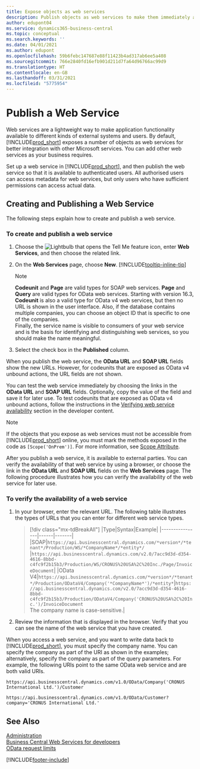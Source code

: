 ```yaml
---
title: Expose objects as web services
description: Publish objects as web services to make them immediately available for your Business Central solution.
author: edupont04
ms.service: dynamics365-business-central
ms.topic: conceptual
ms.search.keywords: ''
ms.date: 04/01/2021
ms.author: edupont
ms.openlocfilehash: 59b6febc147687e88f11423b4ad317ab6ee5a408
ms.sourcegitcommit: 766e2840fd16efb901d211d7fa64d96766ac99d9
ms.translationtype: HT
ms.contentlocale: en-GB
ms.lasthandoff: 03/31/2021
ms.locfileid: "5775954"
---
```

# <a name="publish-a-web-service"></a>Publish a Web Service

Web services are a lightweight way to make application functionality available to different kinds of external systems and users. By default, [!INCLUDE[prod_short](includes/prod_short.md)] exposes a number of objects as web services for better integration with other Microsoft services. You can add other web services as your business requires.  

Set up a web service in [!INCLUDE[prod_short](includes/prod_short.md)], and then publish the web service so that it is available to authenticated users. All authorised users can access metadata for web services, but only users who have sufficient permissions can access actual data.  

## <a name="creating-and-publishing-a-web-service"></a>Creating and Publishing a Web Service

The following steps explain how to create and publish a web service.  

### <a name="to-create-and-publish-a-web-service"></a>To create and publish a web service  

1. Choose the ![Lightbulb that opens the Tell Me feature](media/ui-search/search_small.png "Tell me what you want to do") icon, enter **Web Services**, and then choose the related link.  
2. On the **Web Services** page, choose **New**. [!INCLUDE[tooltip-inline-tip](includes/tooltip-inline-tip_md.md)]  

    > [!NOTE]  
    > **Codeunit** and **Page** are valid types for SOAP web services. **Page** and **Query** are valid types for OData web services. Starting with version 16.3, **Codeunit** is also a valid type for OData v4 web services, but then no URL is shown in the user interface. Also, if the database contains multiple companies, you can choose an object ID that is specific to one of the companies.  
    > Finally, the service name is visible to consumers of your web service and is the basis for identifying and distinguishing web services, so you should make the name meaningful.

3. Select the check box in the **Published** column.  

When you publish the web service, the **OData URL** and **SOAP URL** fields show the new URLs. However, for codeunits that are exposed as OData v4 unbound actions, the URL fields are not shown.  

You can test the web service immediately by choosing the links in the **OData URL** and **SOAP URL** fields. Optionally, copy the value of the field and save it for later use. To test codeunits that are exposed as OData v4 unbound actions, follow the instructions in the [Verifying web service availability](/dynamics365/business-central/dev-itpro/developer/devenv-creating-and-interacting-with-odatav4-unbound-action#verifying-web-service-availability) section in the developer content.

> [!NOTE]
> If the objects that you expose as web services must not be accessible from [!INCLUDE[prod_short](includes/prod_short.md)] online, you must mark the methods exposed in the code as `[Scope('OnPrem')]`. For more information, see [Scope Attribute](/dynamics365/business-central/dev-itpro/developer/methods/devenv-scope-attribute).

After you publish a web service, it is available to external parties. You can verify the availability of that web service by using a browser, or choose the link in the **OData URL** and **SOAP URL** fields on the **Web Services** page. The following procedure illustrates how you can verify the availability of the web service for later use.  

### <a name="to-verify-the-availability-of-a-web-service"></a>To verify the availability of a web service  

1. In your browser, enter the relevant URL. The following table illustrates the types of URLs that you can enter for different web service types.  

    > [!div class="mx-tdBreakAll"]
    > |Type|Syntax|Example|
    > |----------------|------|-------|
    > |SOAP|`https://api.businesscentral.dynamics.com/*version*/*tenant*/Production/WS/*CompanyName*/*entity*/` |`https://api.businesscentral.dynamics.com/v2.0/7acc9d3d-d354-4616-8bbd-c4fc9f2b15b3/Production/WS/CRONUS%20USA%2C%20Inc./Page/InvoiceDocument`|
    > |OData V4|`https://api.businesscentral.dynamics.com/*version*/*tenant*/Production/ODataV4/Company('*CompanyName*')/*entity*`|`https://api.businesscentral.dynamics.com/v2.0/7acc9d3d-d354-4616-8bbd-c4fc9f2b15b3/Production/ODataV4/Company('CRONUS%20USA%2C%20Inc.')/InvoiceDocument`<br/>    The company name is case-sensitive.|

2. Review the information that is displayed in the browser. Verify that you can see the name of the web service that you have created.  

When you access a web service, and you want to write data back to [!INCLUDE[prod_short](includes/prod_short.md)], you must specify the company name. You can specify the company as part of the URI as shown in the examples; alternatively, specify the company as part of the query parameters. For example, the following URIs point to the same OData web service and are both valid URIs.  

```
https://api.businesscentral.dynamics.com/v1.0/OData/Company('CRONUS International Ltd.')/Customer  
```

```
https://api.businesscentral.dynamics.com/v1.0/OData/Customer?company='CRONUS International Ltd.'  
```

## <a name="see-also"></a>See Also

[Administration](admin-setup-and-administration.md)  
[Business Central Web Services for developers](/dynamics365/business-central/dev-itpro/webservices/web-services)  
[OData request limits](/dynamics365/business-central/dev-itpro/administration/operational-limits-online#ODataServices)  


[!INCLUDE[footer-include](includes/footer-banner.md)]